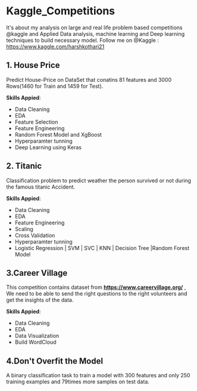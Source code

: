 # Kaggle_Competitions
It's about my analysis on large and real life problem based competitions @kaggle  and Applied Data analysis, machine learning and Deep learning techniques to build necessary model. Follow me on @Kaggle : https://www.kaggle.com/harshkothari21

## 1. House Price
Predict House-Price on DataSet that conatins 81 features and 3000 Rows(1460 for Train and 1459 for Test).

**Skills Appied**:
- Data Cleaning
- EDA
- Feature Selection
- Feature Engineering
- Random Forest Model and XgBoost
- Hyperparamter tunning
- Deep Learning using Keras

## 2. Titanic
Classification problem to predict weather the person survived or not during the famous titanic Accident.

**Skills Appied**:
- Data Cleaning
- EDA
- Feature Engineering
- Scaling
- Cross Validation 
- Hyperparamter tunning
- Logistic Regression | SVM | SVC | KNN | Decision Tree |Random Forest Model

## 3.Career Village
This competition contains dataset from **https://www.careervillage.org/** , We need to be able to send the right questions to the right volunteers and get the insights of the data.

**Skills Appied**:
- Data Cleaning
- EDA
- Data Visualization
- Build WordCloud

## 4.Don't Overfit the Model
A binary classification task to train a model with 300 features and only 250 training examples and 79times more samples on test data.
